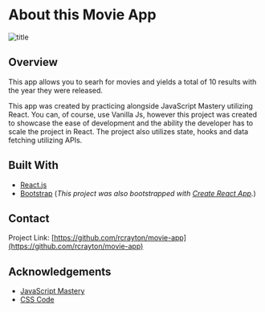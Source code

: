 # About this Movie App

![title](src/movieScreenCapture.png)

## Overview

This app allows you to searh for movies and yields a total of 10 results with the year they were released.

This app was created by practicing alongside JavaScript Mastery utilizing React. You can, of course, use Vanilla Js, however this project was created to showcase the ease of development and the ability the developer has to scale the project in React. The project also utilizes state, hooks and data fetching utilizing APIs.



## Built With
* [React.js](https://reactjs.org/)
* [Bootstrap](https://getbootstrap.com) (<i>This project was also bootstrapped with [Create React App](https://github.com/facebook/create-react-app)</i>.)


## Contact

Project Link: [https://github.com/rcrayton/movie-app](https://github.com/rcrayton/movie-app)

## Acknowledgements

* [JavaScript Mastery](https://www.youtube.com/watch?v=b9eMGE7QtTk&t=3067s)
* [CSS Code](https://gist.github.com/adrianhajdin/997a8cdf94234e889fa47be89a4759f1)
